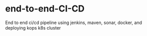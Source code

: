 # end-to-end-CI-CD
End to end ci/cd pipeline using jenkins, maven, sonar, docker, and deploying kops k8s cluster 
